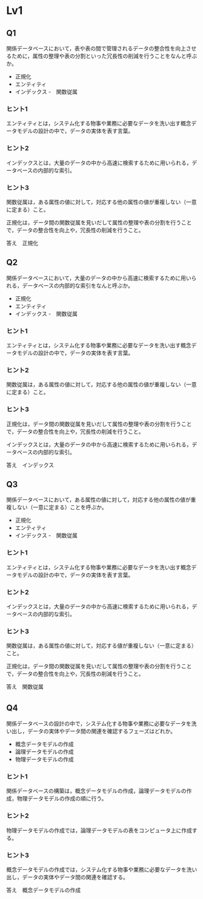 # Lv1

## Q1

関係データベースにおいて，表や表の間で管理されるデータの整合性を向上させるために，属性の整理や表の分割といった冗長性の削減を行うことをなんと呼ぶか。

- 正規化
- エンティティ
- インデックス
-　関数従属

### ヒント1

エンティティとは，システム化する物事や業務に必要なデータを洗い出す概念データモデルの設計の中で，データの実体を表す言葉。

### ヒント2

インデックスとは，大量のデータの中から高速に検索するために用いられる，データベースの内部的な索引。

### ヒント3

関数従属は，ある属性の値に対して，対応する他の属性の値が重複しない（一意に定まる）こと。

正規化は，データ間の関数従属を見いだして属性の整理や表の分割を行うことで，データの整合性を向上や，冗長性の削減を行うこと。

答え　正規化

## Q2

関係データベースにおいて，大量のデータの中から高速に検索するために用いられる，データベースの内部的な索引をなんと呼ぶか。

- 正規化
- エンティティ
- インデックス
-　関数従属

### ヒント1

エンティティとは，システム化する物事や業務に必要なデータを洗い出す概念データモデルの設計の中で，データの実体を表す言葉。

### ヒント2


関数従属は，ある属性の値に対して，対応する他の属性の値が重複しない（一意に定まる）こと。

### ヒント3

正規化は，データ間の関数従属を見いだして属性の整理や表の分割を行うことで，データの整合性を向上や，冗長性の削減を行うこと。

インデックスとは，大量のデータの中から高速に検索するために用いられる，データベースの内部的な索引。

答え　インデックス

## Q3

関係データベースにおいて，ある属性の値に対して，対応する他の属性の値が重複しない（一意に定まる）ことを呼ぶか。

- 正規化
- エンティティ
- インデックス
-　関数従属

### ヒント1

エンティティとは，システム化する物事や業務に必要なデータを洗い出す概念データモデルの設計の中で，データの実体を表す言葉。

### ヒント2

インデックスとは，大量のデータの中から高速に検索するために用いられる，データベースの内部的な索引。


### ヒント3

関数従属は，ある属性の値に対して，対応する値が重複しない（一意に定まる）こと。

正規化は，データ間の関数従属を見いだして属性の整理や表の分割を行うことで，データの整合性を向上や，冗長性の削減を行うこと。

答え　関数従属


## Q4　

関係データベースの設計の中で，システム化する物事や業務に必要なデータを洗い出し，データの実体やデータ間の関連を確認するフェーズはどれか。

- 概念データモデルの作成
- 論理データモデルの作成
- 物理データモデルの作成

### ヒント1

関係データベースの構築は，概念データモデルの作成，論理データモデルの作成，物理データモデルの作成の順に行う。

### ヒント2

物理データモデルの作成では，論理データモデルの表をコンピュータ上に作成する。

### ヒント3

概念データモデルの作成では，システム化する物事や業務に必要なデータを洗い出し，データの実体やデータ間の関連を確認する。

答え　概念データモデルの作成
